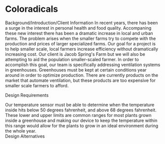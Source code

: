 Coloradicals
===========
Background/Introduction/Client Information
  In recent years, there has been a surge in the interest in personal health and food quality. Accompaning these new interest there has been a dramatic increase in local and urban farms. The problem arises when the smaller farms try to compete with the production and prices of larger specialized farms. Our goal for a project is to help smaller scale, local farmers increase efficiency without dramatically increasing cost. Our client is Jacob Spring's Farm but we will also be attempting to aid the population smaller-scaled farmer. In order to accomplish this goal, our team is specifically addressing ventilation systems in greenhouses. Greenhouses must be kept at certain conditions year around in order to optimize production. There are currently products on the market that automate ventilation, but these products are too expensive for smaller scale farmers to afford. 

Design Requirements

  Our temperature sensor must be able to determine when the temperature inside hits below 50 degrees fahrenheit, and above 68 degrees fahrenheit. These lower and upper limits are common ranges for most plants grown inside a greenhouse and making our device to keep the temperature within this range would allow for the plants to grow in an ideal environment during the whole year.  
Design Alternatives
  
